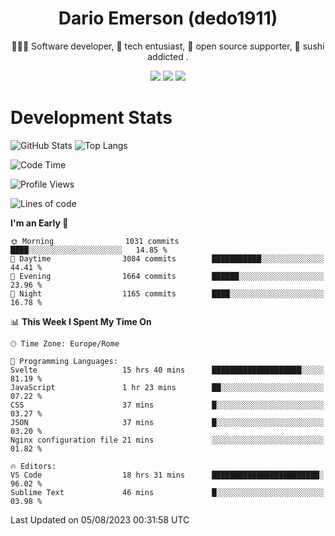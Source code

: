 <div align="center">
  
# Dario Emerson (dedo1911)
👨🏼‍💻 Software developer, 🔧 tech entusiast, 🙌 open source supporter, 🍣 sushi addicted .

[![](https://img.shields.io/badge/-Linkedin-informational?style=for-the-badge&logo=linkedin&logoColor=white&color=2867B2)](http://linkedin.com/in/dedo1911)
[![](https://img.shields.io/badge/-Telegram-informational?style=for-the-badge&logo=telegram&logoColor=white&color=0088cc)](https://t.me/dedo1911)
[![](https://img.shields.io/badge/-Facebook-informational?style=for-the-badge&logo=facebook&logoColor=white&color=3b5998)](https://fb.com/dedo1911)

</div>

# Development Stats

![GitHub Stats](https://github-readme-stats.vercel.app/api?username=dedo1911&hide=&count_private=true&title_color=84cc16&text_color=ffffff&icon_color=84cc16&bg_color=1c1917&hide_border=true&border_radius=0&show_icons=true)
![Top Langs](https://github-readme-stats.vercel.app/api/top-langs/?username=dedo1911&theme=chartreuse-dark&layout=compact)

<!--START_SECTION:waka-->
![Code Time](http://img.shields.io/badge/Code%20Time-1%2C337%20hrs%2056%20mins-blue)

![Profile Views](http://img.shields.io/badge/Profile%20Views-1-blue)

![Lines of code](https://img.shields.io/badge/From%20Hello%20World%20I%27ve%20Written-1.7%20million%20lines%20of%20code-blue)

**I'm an Early 🐤** 

```text
🌞 Morning                1031 commits        ████░░░░░░░░░░░░░░░░░░░░░   14.85 % 
🌆 Daytime                3084 commits        ███████████░░░░░░░░░░░░░░   44.41 % 
🌃 Evening                1664 commits        ██████░░░░░░░░░░░░░░░░░░░   23.96 % 
🌙 Night                  1165 commits        ████░░░░░░░░░░░░░░░░░░░░░   16.78 % 
```


📊 **This Week I Spent My Time On** 

```text
🕑︎ Time Zone: Europe/Rome

💬 Programming Languages: 
Svelte                   15 hrs 40 mins      ████████████████████░░░░░   81.19 % 
JavaScript               1 hr 23 mins        ██░░░░░░░░░░░░░░░░░░░░░░░   07.22 % 
CSS                      37 mins             █░░░░░░░░░░░░░░░░░░░░░░░░   03.27 % 
JSON                     37 mins             █░░░░░░░░░░░░░░░░░░░░░░░░   03.20 % 
Nginx configuration file 21 mins             ░░░░░░░░░░░░░░░░░░░░░░░░░   01.82 % 

🔥 Editors: 
VS Code                  18 hrs 31 mins      ████████████████████████░   96.02 % 
Sublime Text             46 mins             █░░░░░░░░░░░░░░░░░░░░░░░░   03.98 % 
```


 Last Updated on 05/08/2023 00:31:58 UTC
<!--END_SECTION:waka-->

<!--
**dedo1911/dedo1911** is a ✨ _special_ ✨ repository because its `README.md` (this file) appears on your GitHub profile.

Here are some ideas to get you started:

- 🔭 I’m currently working on ...
- 🌱 I’m currently learning ...
- 👯 I’m looking to collaborate on ...
- 🤔 I’m looking for help with ...
- 💬 Ask me about ...
- 📫 How to reach me: ...
- 😄 Pronouns: ...
- ⚡ Fun fact: ...
-->
